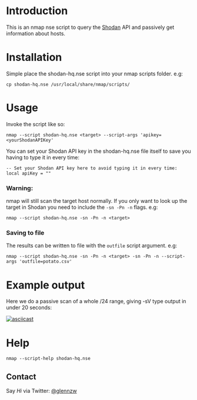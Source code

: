 # Introduction

This is an nmap nse script to query the [Shodan](https://www.shodan.io) API and passively get information about hosts.

# Installation

Simple place the shodan-hq.nse script into your nmap scripts folder. e.g:

`cp shodan-hq.nse /usr/local/share/nmap/scripts/`

# Usage

Invoke the script like so:

`nmap --script shodan-hq.nse <target> --script-args 'apikey=<yourShodanAPIKey'`

You can set your Shodan API key in the shodan-hq.nse file itself to save you having to type it in every time:

```
-- Set your Shodan API key here to avoid typing it in every time:
local apiKey = ""
```

### Warning:
nmap will still scan the target host normally. If you only want to look up the target in Shodan you need to include the `-sn -Pn -n` flags. e.g:

`nmap --script shodan-hq.nse -sn -Pn -n <target>`

### Saving to file
The results can be written to file with the `outfile` script argument. e.g:

`nmap --script shodan-hq.nse -sn -Pn -n <target> -sn -Pn -n --script-args 'outfile=potato.csv'`

# Example output

Here we do a passive scan of a whole /24 range, giving -sV type output in under 20 seconds:

[![asciicast](https://asciinema.org/a/f0unqk9uxbe6yeu22zpqu5xgz.png)](https://asciinema.org/a/f0unqk9uxbe6yeu22zpqu5xgz)

# Help

```
nmap --script-help shodan-hq.nse
```

## Contact
Say _Hi_ via Twitter: [@glennzw]("https://twitter.com/glennzw")
